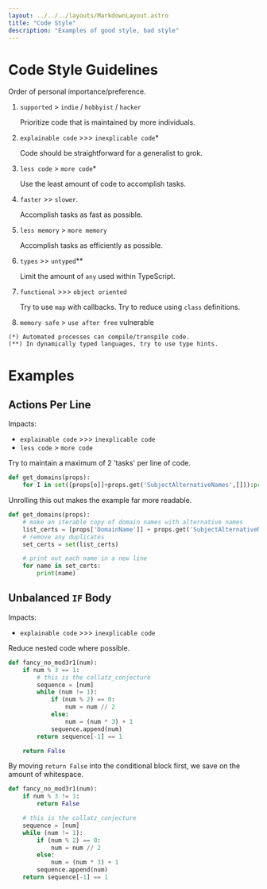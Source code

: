 ```yaml
---
layout: ../../../layouts/MarkdownLayout.astro
title: "Code Style"
description: "Examples of good style, bad style"
---
```


# Code Style Guidelines

Order of personal importance/preference.

1. `supported` > `indie` / `hobbyist` / `hacker`

    Prioritize code that is maintained by more individuals.

1. `explainable code` >>> `inexplicable code`*

    Code should be straightforward for a generalist to grok.

1. `less code` > `more code`*

    Use the least amount of code to accomplish tasks.

1. `faster` >> `slower`.

    Accomplish tasks as fast as possible.

1. `less memory` > `more memory`

    Accomplish tasks as efficiently as possible.

1. `types` >> `untyped`**

    Limit the amount of `any` used within TypeScript.

1. `functional` >>> `object oriented`

    Try to use `map` with callbacks. Try to reduce using `class` definitions.

1. `memory safe` > `use after free` vulnerable

```
(*) Automated processes can compile/transpile code.
(**) In dynamically typed languages, try to use type hints.
```

# Examples

## Actions Per Line

Impacts:

* `explainable code` >>> `inexplicable code`
* `less code` > `more code`

Try to maintain a maximum of 2 'tasks' per line of code.

```python
def get_domains(props):
    for I in set([props[o]]+props.get('SubjectAlternativeNames',[])):print(I)
```

Unrolling this out makes the example far more readable.

```python
def get_domains(props):
    # make an iterable copy of domain names with alternative names
    list_certs = [props['DomainName']] + props.get('SubjectAlternativeNames', [])
    # remove any duplicates
    set_certs = set(list_certs)

    # print out each name in a new line
    for name in set_certs:
        print(name)
```

## Unbalanced `IF` Body

Impacts:

* `explainable code` >>> `inexplicable code`


Reduce nested code where possible.

```python
def fancy_no_mod3r1(num):
    if num % 3 == 1:
        # this is the collatz_conjecture
        sequence = [num]
        while (num != 1):
            if (num % 2) == 0:
                num = num // 2
            else:
                num = (num * 3) + 1
            sequence.append(num)
        return sequence[-1] == 1

    return False
```

By moving `return False` into the conditional block first, we save on the amount of whitespace.

```python
def fancy_no_mod3r1(num):
    if num % 3 != 1:
        return False

    # this is the collatz_conjecture
    sequence = [num]
    while (num != 1):
        if (num % 2) == 0:
            num = num // 2
        else:
            num = (num * 3) + 1
        sequence.append(num)
    return sequence[-1] == 1
```
